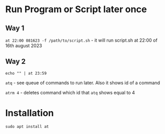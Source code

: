 # Run Program or Script later once

## Way 1

`at 22:00 081623 -f /path/to/script.sh` - it will run script.sh at 22:00 of 16th august 2023

## Way 2

`echo "" | at 23:59`

`atq` - see queue of commands to run later. Also it shows id of a command

`atrm 4` - deletes command which id that `atq` shows equal to 4

# Installation

`sudo apt install at`